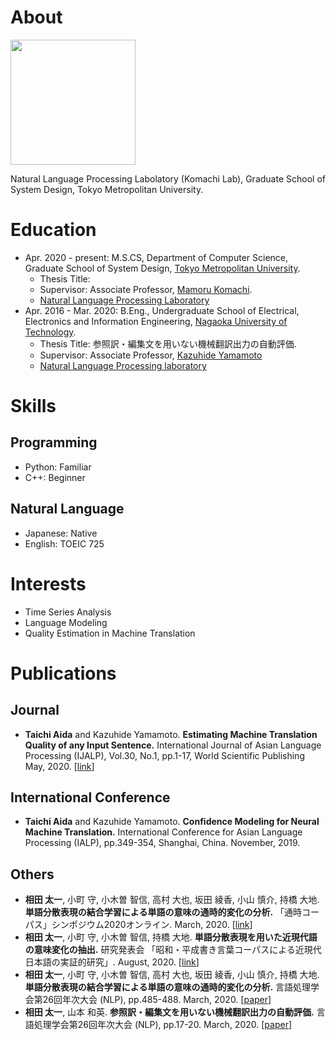 # About
<img src="https://user-images.githubusercontent.com/45454055/107138187-5ccd6280-6956-11eb-91ec-387862aa835e.png " width="200" />

Natural Language Processing Labolatory (Komachi Lab), Graduate School of System Design, Tokyo Metropolitan University.  

# Education  
 - Apr. 2020 - present: M.S.CS, Department of Computer Science, Graduate School of System Design, [Tokyo Metropolitan University](https://www.tmu.ac.jp/english/index.html).
   - Thesis Title: 
   - Supervisor: Associate Professor, [Mamoru Komachi](http://cl.sd.tmu.ac.jp/~komachi/).
   - [Natural Language Processing Laboratory](http://cl.sd.tmu.ac.jp)
 - Apr. 2016 - Mar. 2020: B.Eng., Undergraduate School of Electrical, Electronics and Information Engineering, [Nagaoka University of Technology](https://www.nagaokaut.ac.jp/e/).
   - Thesis Title: 参照訳・編集文を用いない機械翻訳出力の自動評価.
   - Supervisor: Associate Professor, [Kazuhide Yamamoto](http://s.jnlp.org/GengoHouse/kazuhide_yamamoto)
   - [Natural Language Processing laboratory](http://www.jnlp.org)

# Skills
## Programming
   - Python: Familiar
   - C++: Beginner
## Natural Language
   - Japanese: Native
   - English: TOEIC 725

# Interests
 - Time Series Analysis
 - Language Modeling
 - Quality Estimation in Machine Translation

# Publications
## Journal
 - **Taichi Aida** and Kazuhide Yamamoto. **Estimating Machine Translation Quality of any Input Sentence.** International Journal of Asian Language Processing (IJALP), Vol.30, No.1, pp.1-17, World Scientific Publishing May, 2020. [[link](https://www.worldscientific.com/doi/10.1142/S2717554520500022)]
## International Conference
 - **Taichi Aida** and Kazuhide Yamamoto. **Confidence Modeling for Neural Machine Translation.** International Conference for Asian Language Processing (IALP), pp.349-354, Shanghai, China. November, 2019. 
## Others
 - **相田 太一**, 小町 守, 小木曽 智信, 高村 大也, 坂田 綾香, 小山 慎介, 持橋 大地. **単語分散表現の結合学習による単語の意味の通時的変化の分析.** 「通時コーパス」シンポジウム2020オンライン. March, 2020. [[link](https://www.ninjal.ac.jp/event/specialists/project-meeting/m-2020/20200913/)]
 - **相田 太一**, 小町 守, 小木曽 智信, 持橋 大地. **単語分散表現を用いた近現代語の意味変化の抽出.** 研究発表会 「昭和・平成書き言葉コーパスによる近現代日本語の実証的研究」. August, 2020. [[link](https://www.ninjal.ac.jp/event/specialists/project-meeting/m-2020/20200808/)] 
 - **相田 太一**, 小町 守, 小木曽 智信, 高村 大也, 坂田 綾香, 小山 慎介, 持橋 大地. **単語分散表現の結合学習による単語の意味の通時的変化の分析.** 言語処理学会第26回年次大会 (NLP), pp.485-488. March, 2020. [[paper](https://www.anlp.jp/proceedings/annual_meeting/2020/pdf_dir/E2-3.pdf)]
 - **相田 太一**, 山本 和英. **参照訳・編集文を用いない機械翻訳出力の自動評価.** 言語処理学会第26回年次大会 (NLP), pp.17-20. March, 2020. [[paper](https://www.anlp.jp/proceedings/annual_meeting/2020/pdf_dir/P1-5.pdf)]
